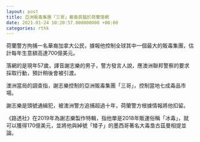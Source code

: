 ```yaml
---
layout: post
title: 亞洲販毒集團「三哥」華裔首腦於荷蘭落網
date: 2021-01-24 10:20:57.000000000 +08:00
categories: rthk
---
```


荷蘭警方拘捕一名華裔加拿大公民，據報他控制全球其中一個最大的販毒集團，估計每年生意額高達700億美元。

落網的是現年57歲，譯音謝志樂的男子，警方發言人說，應澳洲聯邦警察的要求採取行動，預計稍後會被引渡。

澳洲當局的調查指，謝志樂控制的亞洲販毒集團「三哥」，控制當地七成毒品市場。

謝志樂是頭號通緝犯，被澳洲警方追捕超過十年，荷蘭警方根據情報將他扣留。

《路透社》在2019年為謝志樂製作特輯，指他單是2018年販運俗稱「冰毒」，就可以獲得170億美元，並將他與綽號「矮子」的墨西哥著名大毒梟古茲曼相提並論。
